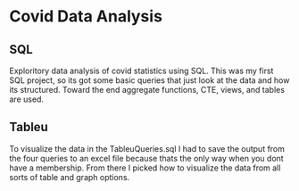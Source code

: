 # Covid Data Analysis
## SQL
Exploritory data analysis of covid statistics using SQL.
This was my first SQL project, so its got some basic queries that just look at the data and how its structured.
Toward the end aggregate functions, CTE, views, and tables are used.
## Tableu
To visualize the data in the TableuQueries.sql I had to save the output from the four queries to an excel file because thats the only way when you dont have a membership. From there I picked how to visualize the data from all sorts of table and graph options.
